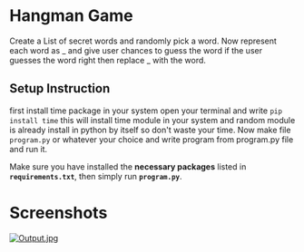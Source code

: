 # Hangman Game

Create a List of secret words and randomly pick a word. Now represent each word as _ and give user chances to guess the word if the user guesses the word right then replace _ with the word.
 
## Setup Instruction

first install time package in your system open your terminal and write `pip install time` this will install time module in your system and random module is already install in python by itself so don't waste your time. Now make file `program.py` or whatever your choice and write program from program.py file and run it.

Make sure you have installed the **necessary packages** listed in **`requirements.txt`**, then simply run **`program.py`**.

# Screenshots
[![Output.jpg](https://i.postimg.cc/mZSVJs6S/Output.jpg)](https://postimg.cc/8sjhfqGF)